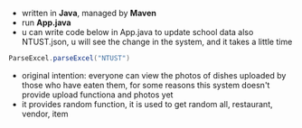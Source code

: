 - written in **Java**, managed by **Maven**
- run **App.java**
- u can write code below in App.java to update school data also NTUST.json, u will see the change in the system, and it takes a little time
```java
ParseExcel.parseExcel("NTUST")
```
- original intention: everyone can view the photos of dishes uploaded by those who have eaten them, for some reasons this system doesn't provide upload functiona and photos yet
- it provides random function, it is used to get random all, restaurant, vendor, item
